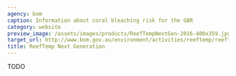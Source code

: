 ```yaml
---
agency: bom
caption: Information about coral bleaching risk for the GBR
category: website
preview_image: /assets/images/products/ReefTempNextGen-2016-400x359.jpg
target_url: http://www.bom.gov.au/environment/activities/reeftemp/reeftemp.shtml
title: ReefTemp Next Generation
---
```

TODO
